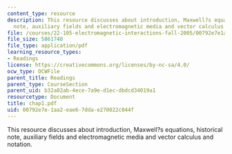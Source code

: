 ```yaml
---
content_type: resource
description: This resource discusses about introduction, Maxwell?s equations, historical
  note, auxiliary fields and electromagnetic media and vector calculus and notation.
file: /courses/22-105-electromagnetic-interactions-fall-2005/00792e7e1aa2eae67ddae270022c044f_chap1.pdf
file_size: 5861740
file_type: application/pdf
learning_resource_types:
- Readings
license: https://creativecommons.org/licenses/by-nc-sa/4.0/
ocw_type: OCWFile
parent_title: Readings
parent_type: CourseSection
parent_uid: b32a02ab-4ece-7a9e-d1ec-dbdcd34019a1
resourcetype: Document
title: chap1.pdf
uid: 00792e7e-1aa2-eae6-7dda-e270022c044f
---
```

This resource discusses about introduction, Maxwell?s equations, historical note, auxiliary fields and electromagnetic media and vector calculus and notation.